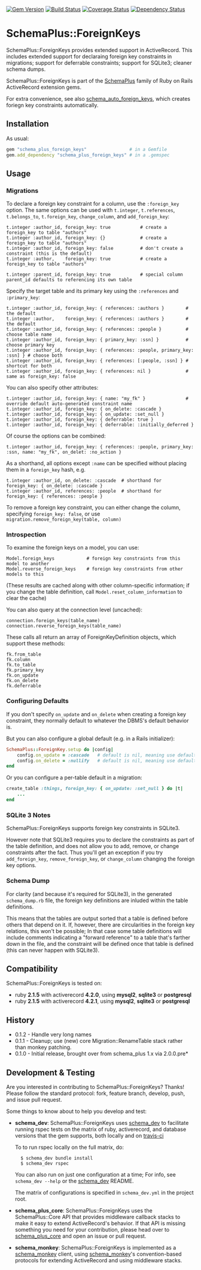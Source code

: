 [![Gem Version](https://badge.fury.io/rb/schema_plus_foreign_keys.svg)](http://badge.fury.io/rb/schema_plus_foreign_keys)
[![Build Status](https://secure.travis-ci.org/SchemaPlus/schema_plus_foreign_keys.svg)](http://travis-ci.org/SchemaPlus/schema_plus_foreign_keys)
[![Coverage Status](https://img.shields.io/coveralls/SchemaPlus/schema_plus_foreign_keys.svg)](https://coveralls.io/r/SchemaPlus/schema_plus_foreign_keys)
[![Dependency Status](https://gemnasium.com/lomba/schema_plus_foreign_keys.svg)](https://gemnasium.com/SchemaPlus/schema_plus_foreign_keys)

# SchemaPlus::ForeignKeys

SchemaPlus::ForeignKeys provides extended support in ActiveRecord.  This includes extended support for declaraing foreign key constraints in migrations; support for deferrable constraints; support for SQLite3; cleaner schema dumps.

SchemaPlus::ForeignKeys is part of the [SchemaPlus](https://github.com/SchemaPlus/) family of Ruby on Rails ActiveRecord extension gems.

For extra convenience, see also [schema_auto_foreign_keys](https://github.com/SchemaPlus/schema_auto_foreign_keys), which creates foriegn key constraints automatically.


## Installation

<!-- SCHEMA_DEV: TEMPLATE INSTALLATION - begin -->
<!-- These lines are auto-inserted from a schema_dev template -->
As usual:

```ruby
gem "schema_plus_foreign_keys"                # in a Gemfile
gem.add_dependency "schema_plus_foreign_keys" # in a .gemspec
```

<!-- SCHEMA_DEV: TEMPLATE INSTALLATION - end -->

## Usage

### Migrations

To declare a foreign key constraint for a column, use the `:foreign_key`
option.  The same options can be used with `t.integer`, `t.references`, `t.belongs_to`, `t.foreign_key`, `change_column`, and `add_foreign_key`:

    t.integer :author_id, foreign_key: true           # create a foreign_key to table "authors"
    t.integer :author_id, foreign_key: {}             # create a foreign_key to table "authors"
    t.integer :author_id, foreign_key: false          # don't create a constraint (this is the default)
    t.integer :author,    foreign_key: true           # create a foreign_key to table "authors"

    t.integer :parent_id, foreign_key: true           # special column parent_id defaults to referencing its own table

Specify the target table and its primary key using the `:references` and `:primary_key`:

    t.integer :author_id, foreign_key: { references: :authors }        # the default
    t.integer :author,    foreign_key: { references: :authors }        # the default
    t.integer :author_id, foreign_key: { references: :people }         # choose table name
    t.integer :author_id, foreign_key: { primary_key: :ssn] }          # choose primary key
    t.integer :author_id, foreign_key: { references: :people, primary_key: :ssn] } # choose both
    t.integer :author_id, foreign_key: { references: [:people, :ssn] } # shortcut for both
    t.integer :author_id, foreign_key: { references: nil }             # same as foreign_key: false

You can also specify other attributes:

    t.integer :author_id, foreign_key: { name: "my_fk" }               # override default auto-generated constraint name
    t.integer :author_id, foreign_key: { on_delete: :cascade }
    t.integer :author_id, foreign_key: { on_update: :set_null }
    t.integer :author_id, foreign_key: { deferrable: true }
    t.integer :author_id, foreign_key: { deferrable: :initially_deferred }

Of course the options can be combined:

    t.integer :author_id, foreign_key: { references: :people, primary_key: :ssn, name: "my_fk", on_delet: :no_action }


As a shorthand, all options except `:name` can be specified without placing
them in a `foreign_key` hash, e.g.

    t.integer :author_id, on_delete: :cascade  # shorthand for foreign_key: { on_delete: :cascade }
    t.integer :author_id, references: :people  # shorthand for foreign_key: { references: :people }

To remove a foreign key constraint, you can either change the column, specifying `foreign_key: false`, or use `migration.remove_foreign_key(table, column)`

### Introspection

To examine the foreign keys on a model, you can use:

    Model.foreign_keys            # foreign key constraints from this model to another
    Model.reverse_foreign_keys    # foreign key constraints from other models to this

(These results are cached along with other column-specific information; if you change the table definition, call `Model.reset_column_information` to clear the cache)

You can also query at the connection level (uncached):

    connection.foreign_keys(table_name)
    connection.reverse_foreign_keys(table_name)

These calls all return an array of ForeignKeyDefinition objects, which support these methods:

    fk.from_table
    fk.column
    fk.to_table
    fk.primary_key
    fk.on_update
    fk.on_delete
    fk.deferrable

### Configuring Defaults

If you don't specify `on_update` and `on_delete` when creating a foreign key
constraint, they normally default to whatever the DBMS's default behavior is.

But you can also configure a global default (e.g. in a Rails initializer):

```ruby
SchemaPlus::ForeignKey.setup do |config|
    config.on_update = :cascade   # default is nil, meaning use default dbms behavior
    config.on_delete = :nullify   # default is nil, meaning use default dbms behavior
end
```

Or you can configure a per-table default in a migration:

```ruby
create_table :things, foreign_key: { on_update: :set_null } do |t|
    ...
end
```

### SQLite 3 Notes

SchemaPlus::ForeignKeys supports foreign key constraints in SQLite3. 

However note that SQLite3 requires you to declare the constraints as part of
the table definition, and does not allow you to add, remove, or change
constraints after the fact.  Thus you'll get an exception if you try
`add_foreign_key`, `remove_foreign_key`, or `change_column` changing the
foreign key options.


### Schema Dump

For clarity (and because it's required for SQLite3), in the generated `schema_dump.rb` file, the foreign key definitions are inluded within the table definitions.

This means that the tables are output sorted that a table is
defined before others that depend on it.  If, however, there are circularities in the
foreign key relations, this won't be possible; In that case some table definitions will include comments indicating a "forward reference" to a table that's farther down in the file, and the constraint will be defined once that table is defined (this can never happen with SQLite3).


## Compatibility

SchemaPlus::ForeignKeys is tested on:

<!-- SCHEMA_DEV: MATRIX - begin -->
<!-- These lines are auto-generated by schema_dev based on schema_dev.yml -->
* ruby **2.1.5** with activerecord **4.2.0**, using **mysql2**, **sqlite3** or **postgresql**
* ruby **2.1.5** with activerecord **4.2.1**, using **mysql2**, **sqlite3** or **postgresql**

<!-- SCHEMA_DEV: MATRIX - end -->

## History

* 0.1.2 - Handle very long names
* 0.1.1 - Cleanup; use (new) core Migration::RenameTable stack rather than monkey patching.
* 0.1.0 - Initial release, brought over from schema_plus 1.x via 2.0.0.pre*

## Development & Testing

Are you interested in contributing to SchemaPlus::ForeignKeys?  Thanks!  Please follow
the standard protocol: fork, feature branch, develop, push, and issue pull
request.

Some things to know about to help you develop and test:

<!-- SCHEMA_DEV: TEMPLATE USES SCHEMA_DEV - begin -->
<!-- These lines are auto-inserted from a schema_dev template -->
* **schema_dev**:  SchemaPlus::ForeignKeys uses [schema_dev](https://github.com/SchemaPlus/schema_dev) to
  facilitate running rspec tests on the matrix of ruby, activerecord, and database
  versions that the gem supports, both locally and on
  [travis-ci](http://travis-ci.org/SchemaPlus/schema_plus_foreign_keys)

  To to run rspec locally on the full matrix, do:

        $ schema_dev bundle install
        $ schema_dev rspec

  You can also run on just one configuration at a time;  For info, see `schema_dev --help` or the [schema_dev](https://github.com/SchemaPlus/schema_dev) README.

  The matrix of configurations is specified in `schema_dev.yml` in
  the project root.


<!-- SCHEMA_DEV: TEMPLATE USES SCHEMA_DEV - end -->

<!-- SCHEMA_DEV: TEMPLATE USES SCHEMA_PLUS_CORE - begin -->
<!-- These lines are auto-inserted from a schema_dev template -->
* **schema_plus_core**: SchemaPlus::ForeignKeys uses the SchemaPlus::Core API that
  provides middleware callback stacks to make it easy to extend
  ActiveRecord's behavior.  If that API is missing something you need for
  your contribution, please head over to
  [schema_plus_core](https://github.com/SchemaPlus/schema_plus_core) and open
  an issue or pull request.

<!-- SCHEMA_DEV: TEMPLATE USES SCHEMA_PLUS_CORE - end -->

<!-- SCHEMA_DEV: TEMPLATE USES SCHEMA_MONKEY - begin -->
<!-- These lines are auto-inserted from a schema_dev template -->
* **schema_monkey**: SchemaPlus::ForeignKeys is implemented as a
  [schema_monkey](https://github.com/SchemaPlus/schema_monkey) client,
  using [schema_monkey](https://github.com/SchemaPlus/schema_monkey)'s
  convention-based protocols for extending ActiveRecord and using middleware stacks.

<!-- SCHEMA_DEV: TEMPLATE USES SCHEMA_MONKEY - end -->
